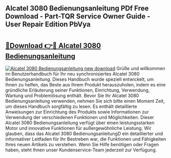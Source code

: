 ## Alcatel 3080 Bedienungsanleitung PDf Free Download - Part-TQR Service Owner Guide - User Repair Edition PbVya

# <h2><a href="http://df41dln.blite.top/?on=Alcatel+3080+Bedienungsanleitung">🔗Download 👉🔴 Alcatel 3080 Bedienungsanleitung</a></h2>

[![Alcatel 3080 Bedienungsanleitung new download](https://i.imgur.com/lujVjoI.png)](http://df41dln.blite.top/?on=Alcatel+3080+Bedienungsanleitung)
Grüße und willkommen im Benutzerhandbuch für Ihr neu synchronisiertes Alcatel 3080 Bedienungsanleitung. Dieses Handbuch wurde speziell entwickelt, um Ihnen zu helfen, das Beste aus Ihrem Produkt herauszuholen, indem es eine gründliche Erläuterung seiner Funktionen, Einrichtung, Verwendung, Wartung und Problemlösung enthält. Bevor Sie Ihr Alcatel 3080 Bedienungsanleitung verwenden, nehmen Sie sich bitte einen Moment Zeit, um dieses Handbuch sorgfältig zu lesen. Es enthält detaillierte Anweisungen zur Einrichtung des Produkts sowie Informationen zur Verwendung der verschiedenen Funktionen und Möglichkeiten. Dieser Alcatel 3080 Bedienungsanleitung verfügt über einen leistungsstarken Motor und innovative Funktionen für außergewöhnliche Leistung. Wir glauben, dass das Alcatel 3080 BedienungsanleitungD ein detaillierter und informativer Leitfaden für Ihr Bestreben war, die Funktionen und Fähigkeiten Ihres neuen Artikels zu verstehen. Wenn Sie Hilfe benötigen oder Fragen haben, steht Ihnen unser Kundenservice-Team jederzeit zur Verfügung.
